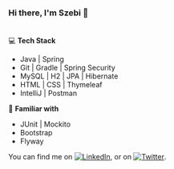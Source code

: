 ### Hi there, I'm Szebi 👋<br><br>

:computer: **Tech Stack**

- Java | Spring
- Git | Gradle | Spring Security
- MySQL | H2 | JPA | Hibernate
- HTML | CSS | Thymeleaf
- IntelliJ | Postman

:school_satchel: **Familiar with**

- JUnit | Mockito
- Bootstrap
- Flyway

<!-- react,visual studio, docker -->

You can find me on [![LinkedIn][2.2]][2], or on [![Twitter][1.2]][1].

[1.2]: http://i.imgur.com/wWzX9uB.png (twitter icon without padding)
[2.2]: https://raw.githubusercontent.com/MartinHeinz/MartinHeinz/master/linkedin-3-16.png (LinkedIn icon without padding)

[1]: https://twitter.com/szebi_
[2]: https://linkedin.com/in/szabosebastian
